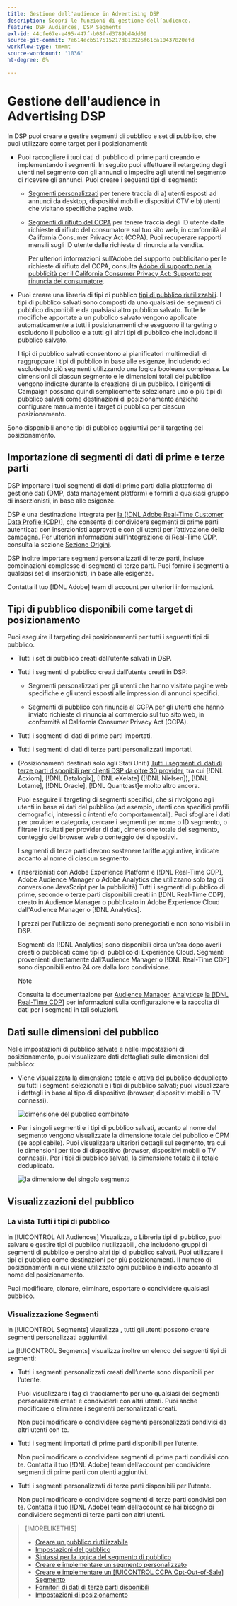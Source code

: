 ```yaml
---
title: Gestione dell'audience in Advertising DSP
description: Scopri le funzioni di gestione dell’audience.
feature: DSP Audiences, DSP Segments
exl-id: 44cfe67e-e495-447f-b08f-d3789bd4dd09
source-git-commit: 7e614ecb517515217d812926f61ca10437820efd
workflow-type: tm+mt
source-wordcount: '1036'
ht-degree: 0%

---
```


# Gestione dell&#39;audience in Advertising DSP

In DSP puoi creare e gestire segmenti di pubblico e set di pubblico, che puoi utilizzare come target per i posizionamenti:

* Puoi raccogliere i tuoi dati di pubblico di prime parti creando e implementando i segmenti. In seguito puoi effettuare il retargeting degli utenti nel segmento con gli annunci o impedire agli utenti nel segmento di ricevere gli annunci. Puoi creare i seguenti tipi di segmenti:

   * [Segmenti personalizzati](/help/dsp/audiences/custom-segment-create.md) per tenere traccia di a) utenti esposti ad annunci da desktop, dispositivi mobili e dispositivi CTV e b) utenti che visitano specifiche pagine web.

   * [Segmenti di rifiuto del CCPA](/help/dsp/audiences/ccpa-opt-out-segment-create.md) per tenere traccia degli ID utente dalle richieste di rifiuto del consumatore sul tuo sito web, in conformità al California Consumer Privacy Act (CCPA). Puoi recuperare rapporti mensili sugli ID utente dalle richieste di rinuncia alla vendita.

      Per ulteriori informazioni sull’Adobe del supporto pubblicitario per le richieste di rifiuto del CCPA, consulta [Adobe di supporto per la pubblicità per il California Consumer Privacy Act: Supporto per rinuncia del consumatore](/help/privacy/ccpa/ccpa-opt-out-of-sale.md).

* Puoi creare una libreria di tipi di pubblico [tipi di pubblico riutilizzabili](/help/dsp/audiences/reusable-audience-create.md). I tipi di pubblico salvati sono composti da uno qualsiasi dei segmenti di pubblico disponibili e da qualsiasi altro pubblico salvato. Tutte le modifiche apportate a un pubblico salvato vengono applicate automaticamente a tutti i posizionamenti che eseguono il targeting o escludono il pubblico e a tutti gli altri tipi di pubblico che includono il pubblico salvato.

   I tipi di pubblico salvati consentono ai pianificatori multimediali di raggruppare i tipi di pubblico in base alle esigenze, includendo ed escludendo più segmenti utilizzando una logica booleana complessa. Le dimensioni di ciascun segmento e le dimensioni totali del pubblico vengono indicate durante la creazione di un pubblico. I dirigenti di Campaign possono quindi semplicemente selezionare uno o più tipi di pubblico salvati come destinazioni di posizionamento anziché configurare manualmente i target di pubblico per ciascun posizionamento.

Sono disponibili anche tipi di pubblico aggiuntivi per il targeting del posizionamento.

## Importazione di segmenti di dati di prime e terze parti

DSP importare i tuoi segmenti di dati di prime parti dalla piattaforma di gestione dati (DMP, data management platform) e fornirli a qualsiasi gruppo di inserzionisti, in base alle esigenze.

DSP è una destinazione integrata per [la [!DNL Adobe Real-Time Customer Data Profile (CDP)]](https://experienceleague.adobe.com/docs/experience-platform/rtcdp/overview.html), che consente di condividere segmenti di prime parti autenticati con inserzionisti approvati e con gli utenti per l’attivazione della campagna. Per ulteriori informazioni sull’integrazione di Real-Time CDP, consulta la sezione [Sezione Origini](/help/dsp/audiences/sources/source-about.md).

DSP inoltre importare segmenti personalizzati di terze parti, incluse combinazioni complesse di segmenti di terze parti. Puoi fornire i segmenti a qualsiasi set di inserzionisti, in base alle esigenze.

Contatta il tuo [!DNL Adobe] team di account per ulteriori informazioni.

## Tipi di pubblico disponibili come target di posizionamento

Puoi eseguire il targeting dei posizionamenti per tutti i seguenti tipi di pubblico.

* Tutti i set di pubblico creati dall’utente salvati in DSP.

* Tutti i segmenti di pubblico creati dall’utente creati in DSP:

   * Segmenti personalizzati per gli utenti che hanno visitato pagine web specifiche e gli utenti esposti alle impression di annunci specifici.

   * Segmenti di pubblico con rinuncia al CCPA per gli utenti che hanno inviato richieste di rinuncia al commercio sul tuo sito web, in conformità al California Consumer Privacy Act (CCPA).

* Tutti i segmenti di dati di prime parti importati.

* Tutti i segmenti di dati di terze parti personalizzati importati.

* (Posizionamenti destinati solo agli Stati Uniti) [Tutti i segmenti di dati di terze parti disponibili per clienti DSP da oltre 30 provider](/help/dsp/audiences/third-party-data-providers.md), tra cui [!DNL Acxiom], [!DNL Datalogix], [!DNL eXelate] ([!DNL Nielsen]), [!DNL Lotame], [!DNL Oracle], [!DNL Quantcast]e molto altro ancora.

   Puoi eseguire il targeting di segmenti specifici, che si rivolgono agli utenti in base ai dati del pubblico (ad esempio, utenti con specifici profili demografici, interessi o intenti e/o comportamentali). Puoi sfogliare i dati per provider e categoria, cercare i segmenti per nome o ID segmento, o filtrare i risultati per provider di dati, dimensione totale del segmento, conteggio del browser web o conteggio dei dispositivi.

   I segmenti di terze parti devono sostenere tariffe aggiuntive, indicate accanto al nome di ciascun segmento.

* (inserzionisti con Adobe Experience Platform e [!DNL Real-Time CDP], Adobe Audience Manager o Adobe Analytics che utilizzano solo tag di conversione JavaScript per la pubblicità) Tutti i segmenti di pubblico di prime, seconde o terze parti disponibili creati in [!DNL Real-Time CDP], creato in Audience Manager o pubblicato in Adobe Experience Cloud dall&#39;Audience Manager o [!DNL Analytics].

   I prezzi per l’utilizzo dei segmenti sono prenegoziati e non sono visibili in DSP.

   Segmenti da [!DNL Analytics] sono disponibili circa un’ora dopo averli creati o pubblicati come tipi di pubblico di Experience Cloud. Segmenti provenienti direttamente dall’Audience Manager o [!DNL Real-Time CDP] sono disponibili entro 24 ore dalla loro condivisione.

   >[!NOTE]
   >
   >Consulta la documentazione per [Audience Manager](https://experienceleague.adobe.com/docs/audience-manager/user-guide/aam-home.html), [Analytics](https://experienceleague.adobe.com/docs/analytics.html)e [la [!DNL Real-Time CDP]](https://experienceleague.adobe.com/docs/experience-platform/rtcdp/segmentation/segment-builder-guide.html) per informazioni sulla configurazione e la raccolta di dati per i segmenti in tali soluzioni.

## Dati sulle dimensioni del pubblico

Nelle impostazioni di pubblico salvate e nelle impostazioni di posizionamento, puoi visualizzare dati dettagliati sulle dimensioni del pubblico:

* Viene visualizzata la dimensione totale e attiva del pubblico deduplicato su tutti i segmenti selezionati e i tipi di pubblico salvati; puoi visualizzare i dettagli in base al tipo di dispositivo (browser, dispositivi mobili o TV connessi).

   ![dimensione del pubblico combinato](/help/dsp/assets/audience-size.png)

* Per i singoli segmenti e i tipi di pubblico salvati, accanto al nome del segmento vengono visualizzate la dimensione totale del pubblico e CPM (se applicabile). Puoi visualizzare ulteriori dettagli sul segmento, tra cui le dimensioni per tipo di dispositivo (browser, dispositivi mobili o TV connessi). Per i tipi di pubblico salvati, la dimensione totale è il totale deduplicato.

   ![la dimensione del singolo segmento](/help/dsp/assets/audience-size-segment.png)

## Visualizzazioni del pubblico

### La vista Tutti i tipi di pubblico

In [!UICONTROL All Audiences] Visualizza, o Libreria tipi di pubblico, puoi salvare e gestire tipi di pubblico riutilizzabili, che includono gruppi di segmenti di pubblico e persino altri tipi di pubblico salvati. Puoi utilizzare i tipi di pubblico come destinazioni per più posizionamenti. Il numero di posizionamenti in cui viene utilizzato ogni pubblico è indicato accanto al nome del posizionamento.

Puoi modificare, clonare, eliminare, esportare o condividere qualsiasi pubblico.

### Visualizzazione Segmenti

In [!UICONTROL Segments] visualizza , tutti gli utenti possono creare segmenti personalizzati aggiuntivi.

La [!UICONTROL Segments] visualizza inoltre un elenco dei seguenti tipi di segmenti:

* Tutti i segmenti personalizzati creati dall’utente sono disponibili per l’utente.

   Puoi visualizzare i tag di tracciamento per uno qualsiasi dei segmenti personalizzati creati e condividerli con altri utenti. Puoi anche modificare o eliminare i segmenti personalizzati creati.

   Non puoi modificare o condividere segmenti personalizzati condivisi da altri utenti con te.

* Tutti i segmenti importati di prime parti disponibili per l’utente.

   Non puoi modificare o condividere segmenti di prime parti condivisi con te. Contatta il tuo [!DNL Adobe] team dell’account per condividere segmenti di prime parti con utenti aggiuntivi.

* Tutti i segmenti personalizzati di terze parti disponibili per l’utente.

   Non puoi modificare o condividere segmenti di terze parti condivisi con te. Contatta il tuo [!DNL Adobe] team dell’account se hai bisogno di condividere segmenti di terze parti con altri utenti.

>[!MORELIKETHIS]
>
>* [Creare un pubblico riutilizzabile](reusable-audience-create.md)
>* [Impostazioni del pubblico](audience-settings.md)
>* [Sintassi per la logica del segmento di pubblico](audience-segment-logic-syntax.md)
>* [Creare e implementare un segmento personalizzato](custom-segment-create.md)
>* [Creare e implementare un [!UICONTROL CCPA Opt-Out-of-Sale] Segmento](ccpa-opt-out-segment-create.md)
>* [Fornitori di dati di terze parti disponibili](third-party-data-providers.md)
>* [Impostazioni di posizionamento](/help/dsp/campaign-management/placements/placement-settings.md)

